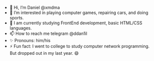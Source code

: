 - 👋 Hi, I’m Daniel @xmdma
- 👀 I’m interested in playing computer games, repairing cars, and doing sports.
- 🌱 I am currently studying FrontEnd development, basic HTML/CSS languages.
- 📫 How to reach me telegram @ddan1il
- ✨ Pronouns: him/his
- ⚡ Fun fact: I went to college to study computer network programming. But dropped out in my last year. 😄
